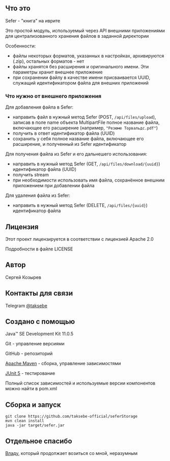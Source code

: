 ## Что это
Sefer - "книга" на иврите

Это простой модуль, используемый через API внешними приложениями для централизованного хранения файлов в заданной директории

Особенности:
- файлы некоторых форматов, указанных в настройках, архивируются (.zip), остальных форматов - нет
- файлы хранятся без расширения и оригинального имени. Эти параметры хранит внешнее приложение
- при сохранении файлу в качестве имени присваивается UUID, служащий идентификатором файла для внешних приложений

### Что нужно от внешнего приложения
Для добавления файла в Sefer:
- направить файл в нужный метод Sefer (POST, ```/api/files/upload```), записав в поле name объекта MultipartFile полное название файла, включающее его расширение (например, ```"Резюме Торвальдс.pdf"```)
- получить в ответ идентификатор файла (UUID) 
- сохранить у себя полное название файла, включающее его расширение, и полученный из Sefer идентификатор

Для получения файла из Sefer и его дальнешего использования:
- направить в нужный метод Sefer (GET, ```/api/files/download/{uuid}```) идентификатор файла (UUID)
- получить stream
- при необходимости использовать имя файла, сохранённое внешним приложением при добавлении файла

Для удаления файла из Sefer:
- направить в нужный метод Sefer (DELETE, ```/api/files/{uuid}```) идентификатор файла

## Лицензия
Этот проект лицензируется в соответствии с лицензией Apache 2.0

Подробности в файле LICENSE

## Автор

Сергей Козырев

## Контакты для связи

Telegram [@taksebe](https://t.me/taksebe)

## Создано с помощью

Java™ SE Development Kit 11.0.5

Git - управление версиями

GitHub - репозиторий

[Apache Maven](https://maven.apache.org/) - сборка, управление зависимостями

[JUnit 5](https://junit.org/junit5/) - тестирование

Полный список зависимостей и используемые версии компонентов можно найти в pom.xml

## Сборка и запуск
```
git clone https://github.com/taksebe-official/seferStorage
mvn clean install
java -jar target/sefer.jar
```

## Отдельное спасибо
[Владу](https://github.com/itotx), который продолжает возиться со мной, неразумным